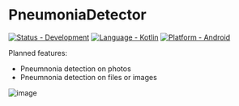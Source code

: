 # PneumoniaDetector
[![Status - Development](https://img.shields.io/badge/Status-InProgress-ff1111)]()
[![Language - Kotlin](https://img.shields.io/badge/Language-Kotlin-2ea44f?logo=Kotlin)](https://)
[![Platform - Android](https://img.shields.io/badge/Platform-Android-2ea44f?logo=Android)](https://)

Planned features:
- Pneumnonia detection on photos
- Pneumnonia detection on files or images

![image](https://github.com/user-attachments/assets/ba9a3c5d-0aad-4295-ab60-5cc5b1fd92fb)
